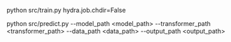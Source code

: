 python src/train.py hydra.job.chdir=False

python src/predict.py --model_path <model_path> --transformer_path <transformer_path> --data_path <data_path> --output_path <output_path>
